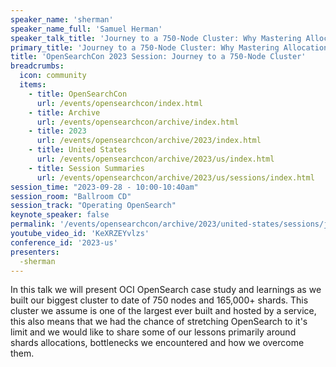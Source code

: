 ```yaml
---
speaker_name: 'sherman'
speaker_name_full: 'Samuel Herman'
speaker_talk_title: 'Journey to a 750-Node Cluster: Why Mastering Allocation and Routing in OpenSearch is the Key to Successfully Achieving Massive Scale'
primary_title: 'Journey to a 750-Node Cluster: Why Mastering Allocation and Routing in OpenSearch is the Key to Successfully Achieving Massive Scale'
title: 'OpenSearchCon 2023 Session: Journey to a 750-Node Cluster'
breadcrumbs:
  icon: community
  items:
    - title: OpenSearchCon
      url: /events/opensearchcon/index.html
    - title: Archive
      url: /events/opensearchcon/archive/index.html
    - title: 2023
      url: /events/opensearchcon/archive/2023/index.html
    - title: United States
      url: /events/opensearchcon/archive/2023/us/index.html
    - title: Session Summaries
      url: /events/opensearchcon/archive/2023/us/sessions/index.html
session_time: "2023-09-28 - 10:00-10:40am"
session_room: "Ballroom CD"
session_track: "Operating OpenSearch"
keynote_speaker: false
permalink: '/events/opensearchcon/archive/2023/united-states/sessions/journey-to-a-750-node-cluster-why-mastering-allocation-and-routing-in-opensearch-is-the-key-to-successfully-achieving-massive-scale.html'
youtube_video_id: 'KeXRZEYvlzs'
conference_id: '2023-us'
presenters:
  -sherman
---
```


In this talk we will present OCI OpenSearch case study and learnings as we built our biggest cluster to date of 750 nodes and 165,000+ shards. This cluster we assume is one of the largest ever built and hosted by a service, this also means that we had the chance of stretching OpenSearch to it's limit and we would like to share some of our lessons primarily around shards allocations, bottlenecks we encountered and how we overcome them.
